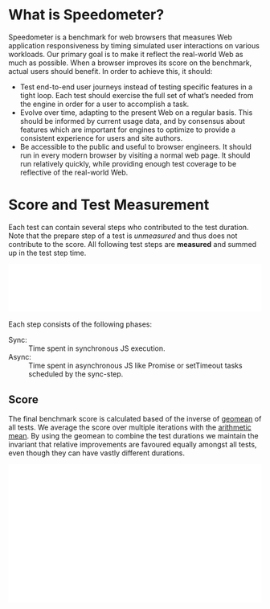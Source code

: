 # What is Speedometer?

Speedometer is a benchmark for web browsers that measures Web application responsiveness
by timing simulated user interactions on various workloads. Our primary goal is to make it
reflect the real-world Web as much as possible. When a browser improves its score on the
benchmark, actual users should benefit. In order to achieve this, it should:

-   Test end-to-end user journeys instead of testing specific features in a tight loop. Each
    test should exercise the full set of what’s needed from the engine in order for a user to
    accomplish a task.
-   Evolve over time, adapting to the present Web on a regular basis. This should be informed
    by current usage data, and by consensus about features which are important for engines to
    optimize to provide a consistent experience for users and site authors.
-   Be accessible to the public and useful to browser engineers. It should run in every modern
    browser by visiting a normal web page. It should run relatively quickly, while providing
    enough test coverage to be reflective of the real-world Web.


# Score and Test Measurement

Each test can contain several steps who contributed to the test duration. Note that the prepare step of a test is *unmeasured* and thus does not contribute to the score. All following test
steps are **measured** and summed up in the test step time.

<img  src="./resources/measurement-timeline.svg" />

Each step consists of the following phases:
<dl>
    <dt>Sync:</dt>
    <dd>Time spent in synchronous JS execution.</dd>
    <dt>Async:</dt>
    <dd>Time spent in asynchronous JS like Promise or setTimeout tasks scheduled by the sync-step.</dd>
</dl>

## Score

The final benchmark score is calculated based of the inverse of [geomean](https://en.wikipedia.org/wiki/Geometric_mean) of all tests. We average the score over multiple iterations with the [arithmetic mean](https://en.wikipedia.org/wiki/Arithmetic_mean). By using the geomean to combine the test durations we maintain the invariant that relative improvements are favoured equally amongst all tests, even though they can have vastly different durations.

<img  src="./resources/score.svg" />